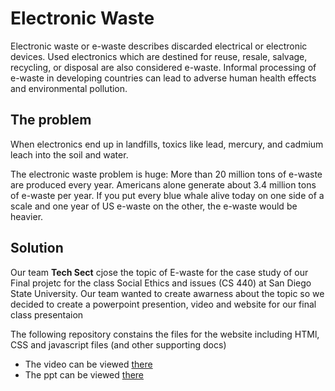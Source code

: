# Electronic Waste
Electronic waste or e-waste describes discarded electrical or electronic devices. Used electronics which are
destined for reuse, resale, salvage, recycling, or disposal are also considered e-waste. Informal processing
of e-waste in developing countries can lead to adverse human health effects and environmental pollution.

## The problem
When electronics end up in landfills, toxics like lead, mercury, and cadmium leach into the soil and water.

The electronic waste problem is huge: More than 20 million tons of e-waste are produced every year. Americans
alone generate about 3.4 million tons of e-waste per year. If you put every blue whale alive today on one side
of a scale and one year of US e-waste on the other, the e-waste would be heavier. 

## Solution
Our team **Tech Sect** cjose the topic of E-waste for the case study of our Final projetc for the class Social Ethics
and issues (CS 440) at San Diego State University. Our team wanted to create awarness about the topic so we decided to 
create a powerpoint presention, video and website for our final class presentaion

The following repository constains the files for the website including HTMl, CSS and javascript files (and other supporting docs)
* The video can be viewed [there](https://drive.google.com/file/d/1Qc-R_1fLSEgq76h8up11obXfrzYLTb9r/view)  
* The ppt can be viewed [there](https://github.com/kalrapranav/CS-440-FInal-Project/blob/master/ppt/E-Waste%E2%80%94An%20Important%20Global%20Environmental%20and%20Health%20Issue-converted.pdf)
